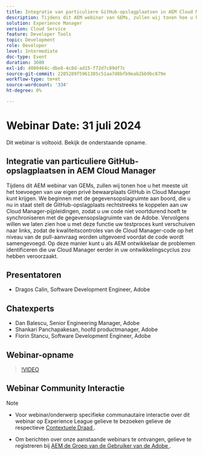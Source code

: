 ```yaml
---
title: Integratie van particuliere GitHub-opslagplaatsen in AEM Cloud Manager
description: Tijdens dit AEM webinar van GEMs, zullen wij tonen hoe u het meeste uit het toevoegen van uw eigen privé bewaarplaats GitHub in Cloud Manager kunt krijgen. We beginnen met de gegevensopslagruimte aan boord, die u nu in staat stelt de GitHub-opslagplaats rechtstreeks te koppelen aan uw Cloud Manager-pijpleidingen, zodat u uw code niet voortdurend hoeft te synchroniseren met de gegevensopslagruimte van de Adobe. Vervolgens willen we laten zien hoe u met deze functie uw testproces kunt verschuiven naar links, zodat de kwaliteitscontroles van de Cloud Manager-code op het niveau van de pull-aanvraag worden uitgevoerd voordat de code wordt samengevoegd. Op deze manier kunt u als AEM ontwikkelaar de problemen identificeren die uw Cloud Manager eerder in uw ontwikkelingscyclus zou hebben veroorzaakt.
solution: Experience Manager
version: Cloud Service
feature: Developer Tools
topic: Development
role: Developer
level: Intermediate
doc-type: Event
duration: 3600
exl-id: 4080464c-dbe8-4c8d-ad15-f72d7c89df7c
source-git-commit: 2205289f5961385c51aa7d8bfb9eab2bb9bc879e
workflow-type: tm+mt
source-wordcount: '334'
ht-degree: 0%

---
```


# Webinar Date: 31 juli 2024

Dit webinar is voltooid. Bekijk de onderstaande opname.

## Integratie van particuliere GitHub-opslagplaatsen in AEM Cloud Manager

Tijdens dit AEM webinar van GEMs, zullen wij tonen hoe u het meeste uit het toevoegen van uw eigen privé bewaarplaats GitHub in Cloud Manager kunt krijgen. We beginnen met de gegevensopslagruimte aan boord, die u nu in staat stelt de GitHub-opslagplaats rechtstreeks te koppelen aan uw Cloud Manager-pijpleidingen, zodat u uw code niet voortdurend hoeft te synchroniseren met de gegevensopslagruimte van de Adobe. Vervolgens willen we laten zien hoe u met deze functie uw testproces kunt verschuiven naar links, zodat de kwaliteitscontroles van de Cloud Manager-code op het niveau van de pull-aanvraag worden uitgevoerd voordat de code wordt samengevoegd. Op deze manier kunt u als AEM ontwikkelaar de problemen identificeren die uw Cloud Manager eerder in uw ontwikkelingscyclus zou hebben veroorzaakt.

## Presentatoren

* Dragos Calin, Software Development Engineer, Adobe

## Chatexperts

* Dan Balescu, Senior Engineering Manager, Adobe
* Shankari Panchapakesan, hoofd productmanager, Adobe
* Florin Stancu, Software Development Engineer, Adobe

## Webinar-opname

>[!VIDEO](https://video.tv.adobe.com/v/3432350)

## Webinar Community Interactie

>[!NOTE]
>
>* Voor webinar/onderwerp specifieke communautaire interactie over dit webinar op Experience League gelieve te bezoeken gelieve de respectieve [ Contextuele Draad ](tbd).
>
>* Om berichten over onze aanstaande webinars te ontvangen, gelieve te registreren bij [ AEM de Groep van de Gebruiker van de Adobe ](https://aem-augs.adobe.com/).
